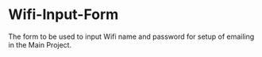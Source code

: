 # Wifi-Input-Form
The form to be used to input Wifi name and password for setup of emailing in the Main Project.
